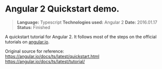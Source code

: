 # Angular 2 Quickstart demo.
> <strong>Language:</strong> Typescript
> <strong>Technologies used:</strong> Angular 2
> <strong>Date:</strong> 2016.01.17
> <strong>Status:</strong> Finished

A quickstart tutorial for Angular 2. It follows most of the steps
on the official tutorials on [angular.io](https://angular.io).

Original source for reference:
https://angular.io/docs/ts/latest/quickstart.html
https://angular.io/docs/ts/latest/tutorial/
